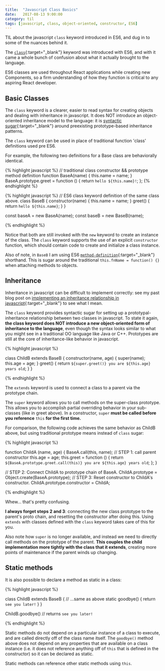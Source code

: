 ```yaml
---
title:  "Javascript Class Basics"
date:   2017-08-13 9:00:00
category: til
tags: [javascript, class, object-oriented, constructor, ES6]
---
```


TIL about the javascript `class` keyword introduced in ES6, and dug in to some of the nuances behind it.

The [`class`][class-mdn]{:target="_blank"} keyword was introduced with ES6, and with it came a whole bunch of confusion about what it actually brought to the language.

ES6 classes are used throughout React applications while creating new Components, so a firm understanding of how they function is critical to any aspiring React developer.

## Basic Classes

The `class` keyword is a clearer, easier to read syntax for creating objects and dealing with inheritance in javascript. It does NOT introduce an object-oriented inheritance model to the language: it is [syntactic sugar][sugar]{:target="_blank"} around preexisting prototype-based inheritance patterns.

The `class` keyword can be used in place of traditional function 'class' definitions used pre ES6.

For example, the following two definitions for a Base class are behaviorally identical.

{% highlight javascript %}
// traditional class constructor && prototype method definition
function BaseA(name) {
    this.name = name;
}
BaseA.prototype.greet = function () {
    return `hello ${this.name}!`;
};
{% endhighlight %}

{% highlight javascript %}
// ES6 class keyword definition of the same class above.
class BaseB {
    constructor(name) {
        this.name = name;
    }
    greet() {
        return `hello ${this.name}`;
    }
}

const baseA = new BaseA(name);
const baseB = new BaseB(name);

{% endhighlight %}

Notice that both are still invoked with the `new` keyword to create an instance of the class. The `class` keyword supports the use of an explicit `constructor` function, which should contain code to create and initialize a class instance.

Also of note, in `BaseB` I am using ES6 [`method-definition`][method-definition]{:target="_blank"} shorthand. This is sugar around the traditional `this.fnName = function() {}` when attaching methods to objects.

## Inheritance

Inheritance in javascript can be difficult to implement correctly: see my past blog post on [implementing an inheritance relationship in javascript][inheritance]{:target="_blank"} to see what I mean.

The `class` keyword provides syntactic sugar for setting up a prototypal-inheritance relationship between two classes in javascript. To state it again, **the class keyword does NOT introduce a new object-oriented form of inheritance to the language**, even though the syntax looks similar to what you might see in a traditional OO language like Java or C++. Prototypes are still at the core of inheritance-like behavior in javascript.

{% highlight javascript %}

class ChildB extends BaseB {
    constructor(name, age) {
        super(name);
        this.age = age;
    }
    greet() {
        return `${super.greet()} you are ${this.age} years old`;
    }
}

{% endhighlight %}

The `extends` keyword is used to connect a class to a parent via the prototype chain.

The `super` keyword allows you to call methods on the super-class prototype. This allows you to accomplish partial overriding behavior in your sub-classes (like in greet above). In a constructor, `super` **must be called before you reference** `this` **for the first time.**

For comparison, the following code achieves the same behavior as ChildB above, but using traditional prototype means instead of `class` sugar:

{% highlight javascript %}

function ChildA (name, age) {
    BaseA.call(this, name); // STEP 1: call parent constructor
    this.age = age;
    this.greet = function () {
        return `${BaseA.prototype.greet.call(this)} you are ${this.age} years old`;
    };
}

// STEP 2: Connect ChildA to prototype chain of BaseA.
ChildA.prototype = Object.create(BaseA.prototype);
// STEP 3: Reset constructor to ChildA's constructor.
ChildA.prototype.constructor = ChildA;

{% endhighlight %}

Whew... that's pretty confusing.

**I always forget steps 2 and 3**: connecting the new class prototype to the parent's proto chain, and resetting the constructor after doing this. Using `extends` with classes defined with the `class` keyword takes care of this for you.

Also note how `super` is no longer available, and instead we need to directly call methods on the prototype of the parent. **This couples the child implementation more tightly with the class that it extends**, creating more points of maintenance if the parent winds up changing.

## Static methods

It is also possible to declare a method as static in a class:

{% highlight javascript %}

class ChildB extends BaseB {
    // ...same as above
    static goodbye() {
        return `see you later!`
    }
}

ChildB.goodbye() // returns `see you later!`

{% endhighlight %}

Static methods do not depend on a particular instance of a class to execute, and are called directly off of the class name itself. The `goodbye()` method above does not depend on any properties that are available on a class instance (i.e. it does not reference anything off of `this` that is defined in the constructor) so it can be declared as static.

Static methods can reference other static methods using `this`.

[class-mdn]: https://developer.mozilla.org/en-US/docs/Web/JavaScript/Reference/Classes
[sugar]: https://en.wikipedia.org/wiki/Syntactic_sugar
[inheritance]: /til/2017-04-09-javascript-inheritance/
[method-definition]: https://developer.mozilla.org/en-US/docs/Web/JavaScript/Reference/Functions/Method_definitions
